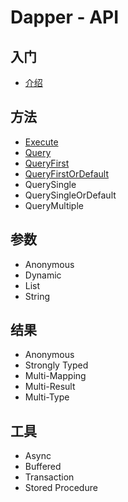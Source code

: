 # Dapper - API

## 入门

* [介绍](introduction.md)

## 方法

* [Execute](methods-execute.md)
* [Query](methods-query.md)
* [QueryFirst](methods-query-first.md)
* [QueryFirstOrDefault](methods-query-first-or-default.md)
* QuerySingle
* QuerySingleOrDefault
* QueryMultiple

## 参数

* Anonymous
* Dynamic
* List
* String

## 结果

* Anonymous
* Strongly Typed
* Multi-Mapping
* Multi-Result
* Multi-Type

## 工具

* Async
* Buffered
* Transaction
* Stored Procedure